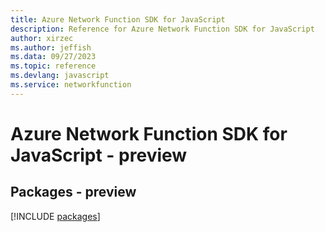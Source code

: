 ```yaml
---
title: Azure Network Function SDK for JavaScript
description: Reference for Azure Network Function SDK for JavaScript
author: xirzec
ms.author: jeffish
ms.data: 09/27/2023
ms.topic: reference
ms.devlang: javascript
ms.service: networkfunction
---
```

# Azure Network Function SDK for JavaScript - preview
## Packages - preview
[!INCLUDE [packages](network-function-index.md)]